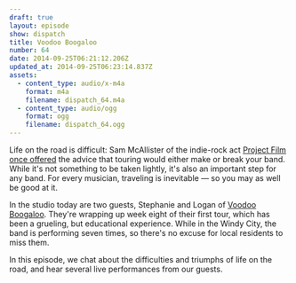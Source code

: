 ```yaml
---
draft: true
layout: episode
show: dispatch
title: Voodoo Boogaloo
number: 64
date: 2014-09-25T06:21:12.206Z
updated_at: 2014-09-25T06:23:14.837Z
assets:
  - content_type: audio/x-m4a
    format: m4a
    filename: dispatch_64.m4a
  - content_type: audio/ogg
    format: ogg
    filename: dispatch_64.ogg
---
```

Life on the road is difficult: Sam McAllister of the indie-rock act [Project Film](https://www.facebook.com/projectfilmmusic) [once offered](https://machine.fm/inside/29) the advice that touring would either make or break your band. While it's not something to be taken lightly, it's also an important step for any band. For every musician, traveling is inevitable &mdash; so you may as well be good at it.

In the studio today are two guests, Stephanie and Logan of [Voodoo Boogaloo](http://voodooboogaloo.bandcamp.com). They're wrapping up week eight of their first tour, which has been a grueling, but educational experience. While in the Windy City, the band is performing seven times, so there's no excuse for local residents to miss them.

In this episode, we chat about the difficulties and triumphs of life on the road, and hear several live performances from our guests.